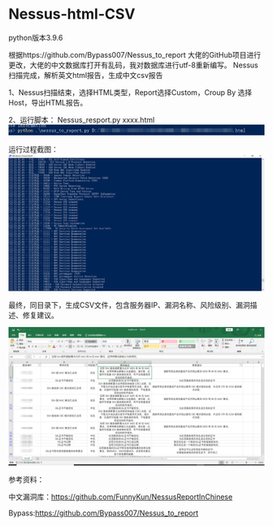 # Nessus-html-CSV

python版本3.9.6

根据https://github.com/Bypass007/Nessus_to_report
大佬的GitHub项目进行更改，大佬的中文数据库打开有乱码，我对数据库进行utf-8重新编写。
Nessus扫描完成，解析英文html报告，生成中文csv报告

1、Nessus扫描结束，选择HTML类型，Report选择Custom，Croup By 选择Host，导出HTML报告。 

2、运行脚本： Nessus_resport.py xxxx.html 
![image](https://github.com/Asoh42/Nessus-html-CSV/blob/main/样例图2.png)

运行过程截图：
![image](https://github.com/Asoh42/Nessus-html-CSV/blob/main/样例图3.png)


最终，同目录下，生成CSV文件，包含服务器IP、漏洞名称、风险级别、漏洞描述、修复建议。

![image](https://github.com/Asoh42/Nessus-html-CSV/blob/main/样例图1.png)

参考资料：

中文漏洞库：https://github.com/FunnyKun/NessusReportInChinese

Bypass:https://github.com/Bypass007/Nessus_to_report


